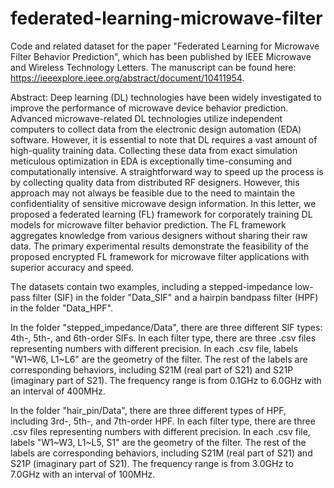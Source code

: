 # federated-learning-microwave-filter
Code and related dataset for the paper "Federated Learning for Microwave Filter Behavior Prediction", which has been published by IEEE Microwave and Wireless Technology Letters.
The manuscript can be found here: https://ieeexplore.ieee.org/abstract/document/10411954.

Abstract:
Deep learning (DL) technologies have been widely investigated to improve the performance of microwave device behavior prediction. Advanced microwave-related DL technologies utilize independent computers to collect data from the electronic design automation (EDA) software. However, it is essential to note that DL requires a vast amount of high-quality training data. Collecting these data from exact simulation meticulous optimization in EDA is exceptionally time-consuming and computationally intensive. A straightforward way to speed up the process is by collecting quality data from distributed RF designers. However, this approach may not always be feasible due to the need to maintain the confidentiality of sensitive microwave design information. In this letter, we proposed a federated learning (FL) framework for corporately training DL models for microwave filter behavior prediction. The FL framework aggregates knowledge from various designers without sharing their raw data. The primary experimental results demonstrate the feasibility of the proposed encrypted FL framework for microwave filter applications with superior accuracy and speed.

The datasets contain two examples, including a stepped-impedance low-pass filter (SIF) in the folder "Data_SIF" and a hairpin bandpass filter (HPF) in the folder "Data_HPF".

In the folder "stepped_impedance/Data", there are three different SIF types: 4th-, 5th-, and 6th-order SIFs. In each filter type, there are three .csv files representing numbers with different precision.
In each .csv file, labels "W1~W6, L1~L6" are the geometry of the filter. The rest of the labels are corresponding behaviors, including S21M (real part of S21) and S21P (imaginary part of S21). The frequency range is from 0.1GHz to 6.0GHz with an interval of 400MHz.

In the folder "hair_pin/Data", there are three different types of HPF, including 3rd-, 5th-, and 7th-order HPF. In each filter type, there are three .csv files representing numbers with different precision.
In each .csv file, labels "W1~W3, L1~L5, S1" are the geometry of the filter. The rest of the labels are corresponding behaviors, including S21M (real part of S21) and S21P (imaginary part of S21). The frequency range is from 3.0GHz to 7.0GHz with an interval of 100MHz.
